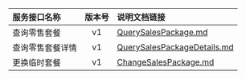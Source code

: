   
| 服务接口名称 | 版本号 | 说明文档链接 |  
| :----------------- | :-----: | :---------------- |  
| 查询零售套餐 | v1 | [QuerySalesPackage.md](https://gitee.com/leslieleslie/gitMd/blob/master/EpeisCust/CusComPackChangeServer/QuerySalesPackage.md) |  
| 查询零售套餐详情 | v1 | [QuerySalesPackageDetails.md](https://gitee.com/leslieleslie/gitMd/blob/master/EpeisCust/CusComPackChangeServer/QuerySalesPackageDetails.md) |  
| 更换临时套餐 | v1 | [ChangeSalesPackage.md](https://gitee.com/leslieleslie/gitMd/blob/master/EpeisCust/CusComPackChangeServer/ChangeSalesPackage.md) |  
  
